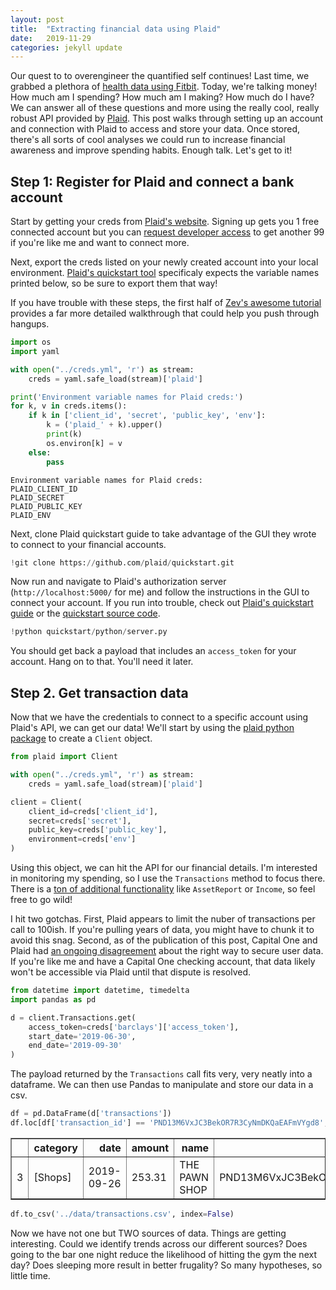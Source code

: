 ```yaml
---
layout: post
title:  "Extracting financial data using Plaid"
date:   2019-11-29
categories: jekyll update
---
```


Our quest to to overengineer the quantified self continues! Last time, we grabbed a plethora of [health data using Fitbit](http://luuuuke.com/jekyll/update/2019/10/20/connect_to_fitbit_data.html). Today, we're talking money! How much am I spending? How much am I making? How much do I have? We can answer all of these questions and more using the really cool, really robust API provided by [Plaid](http://plaid.com/). This post walks through setting up an account and connection with Plaid to access and store your data. Once stored, there's all sorts of cool analyses we could run to increase financial awareness and improve spending habits. Enough talk. Let's get to it!

## Step 1: Register for Plaid and connect a bank account

Start by getting your creds from [Plaid's website](https://dashboard.plaid.com/signup). Signing up gets you 1 free connected account but you can [request developer access](https://dashboard.plaid.com/overview/development) to get another 99 if you're like me and want to connect more.

Next, export the creds listed on your newly created account into your local environment. [Plaid's quickstart tool](https://github.com/plaid/quickstart/blob/master/python/server.py) specificaly expects the variable names printed below, so be sure to export them that way!

If you have trouble with these steps, the first half of [Zev's awesome tutorial](https://www.twilio.com/blog/2017/06/check-daily-spending-sms-python-plaid-twilio.html) provides a far more detailed walkthrough that could help you push through hangups.


```python
import os
import yaml

with open("../creds.yml", 'r') as stream:
    creds = yaml.safe_load(stream)['plaid']

print('Environment variable names for Plaid creds:')
for k, v in creds.items():
    if k in ['client_id', 'secret', 'public_key', 'env']:
        k = ('plaid_' + k).upper()
        print(k)
        os.environ[k] = v
    else:
        pass
```

    Environment variable names for Plaid creds:
    PLAID_CLIENT_ID
    PLAID_SECRET
    PLAID_PUBLIC_KEY
    PLAID_ENV


Next, clone Plaid quickstart guide to take advantage of the GUI they wrote to connect to your financial accounts.


```python
!git clone https://github.com/plaid/quickstart.git
```

Now run and navigate to Plaid's authorization server (`http://localhost:5000/` for me) and follow the instructions in the GUI to connect your account. If you run into trouble, check out [Plaid's quickstart guide](https://plaid.com/docs/quickstart/) or the [quickstart source code](https://github.com/plaid/quickstart/tree/master/python).


```python
!python quickstart/python/server.py
```

You should get back a payload that includes an `access_token` for your account. Hang on to that. You'll need it later.

## Step 2. Get transaction data

Now that we have the credentials to connect to a specific account using Plaid's API, we can get our data! We'll start by using the [plaid python package](https://github.com/plaid/plaid-python#install) to create a `Client` object.


```python
from plaid import Client

with open("../creds.yml", 'r') as stream:
    creds = yaml.safe_load(stream)['plaid']

client = Client(
    client_id=creds['client_id'],
    secret=creds['secret'],
    public_key=creds['public_key'],
    environment=creds['env']
)
```

Using this object, we can hit the API for our financial details. I'm interested in monitoring my spending, so I use the `Transactions` method to focus there. There is a [ton of additional functionality](https://plaid.github.io/plaid-python/index.html) like `AssetReport` or `Income`, so feel free to go wild!

I hit two gotchas. First, Plaid appears to limit the nuber of transactions per call to 100ish. If you're pulling years of data, you might have to chunk it to avoid this snag. Second, as of the publication of this post, Capital One and Plaid had [an ongoing disagreement](http://news.fintech.io/post/102ey7d/capital-one-restricts-third-party-data-access-to-plaid-upsets-customers) about the right way to secure user data. If you're like me and have a Capital One checking account, that data likely won't be accessible via Plaid until that dispute is resolved. 


```python
from datetime import datetime, timedelta
import pandas as pd

d = client.Transactions.get(
    access_token=creds['barclays']['access_token'],
    start_date='2019-06-30',
    end_date='2019-09-30'
)
```

The payload returned by the `Transactions` call fits very, very neatly into a dataframe. We can then use Pandas to manipulate and store our data in a csv.


```python
df = pd.DataFrame(d['transactions'])
df.loc[df['transaction_id'] == 'PND13M6VxJC3BekOR7R3CyNmDKQaEAFmVYgd8', ['category', 'date', 'amount', 'name', 'transaction_id']]
```




<div>
<style scoped>
    .dataframe tbody tr th:only-of-type {
        vertical-align: middle;
    }

    .dataframe tbody tr th {
        vertical-align: top;
    }

    .dataframe thead th {
        text-align: right;
    }
</style>
<table border="1" class="dataframe">
  <thead>
    <tr style="text-align: right;">
      <th></th>
      <th>category</th>
      <th>date</th>
      <th>amount</th>
      <th>name</th>
      <th>transaction_id</th>
    </tr>
  </thead>
  <tbody>
    <tr>
      <td>3</td>
      <td>[Shops]</td>
      <td>2019-09-26</td>
      <td>253.31</td>
      <td>THE PAWN SHOP</td>
      <td>PND13M6VxJC3BekOR7R3CyNmDKQaEAFmVYgd8</td>
    </tr>
  </tbody>
</table>
</div>




```python
df.to_csv('../data/transactions.csv', index=False)
```

Now we have not one but TWO sources of data. Things are getting interesting. Could we identify trends across our different sources? Does going to the bar one night reduce the likelihood of hitting the gym the next day? Does sleeping more result in better frugality? So many hypotheses, so little time.
